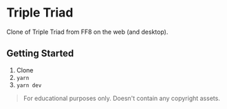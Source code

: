 # Triple Triad

Clone of Triple Triad from FF8 on the web (and desktop).

## Getting Started

1. Clone
1. `yarn`
1. `yarn dev`

> For educational purposes only. Doesn't contain any copyright assets.
